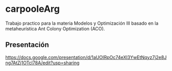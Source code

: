 # carpooleArg

Trabajo practico para la materia Modelos y Optimización III basado en la metaheurística Ant Colony Optimization (ACO).

## Presentación
https://docs.google.com/presentation/d/1aUOIRpOc74eXl3YwEtNqyz7j2e8Jng7AtZj1OTcl78A/edit?usp=sharing